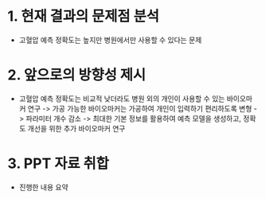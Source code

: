 # 1. 현재 결과의 문제점 분석
- 고혈압 예측 정확도는 높지만 병원에서만 사용할 수 있다는 문제
# 2. 앞으로의 방향성 제시
- 고혈압 예측 정확도는 비교적 낮더라도 병원 외의 개인이 사용할 수 있는 바이오마커 연구
-> 가공 가능한 바이오마커는 가공하여 개인이 입력하기 편리하도록 변형 -> 파라미터 개수 감소
-> 최대한 기본 정보를 활용하여 예측 모델을 생성하고, 정확도 개선을 위한 추가 바이오마커 연구
# 3. PPT 자료 취합
- 진행한 내용 요약